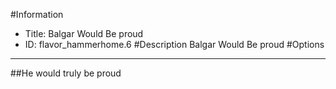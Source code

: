 #Information
 - Title: Balgar Would Be proud
 - ID: flavor_hammerhome.6
#Description
Balgar Would Be proud
#Options

___
##He would truly be proud
